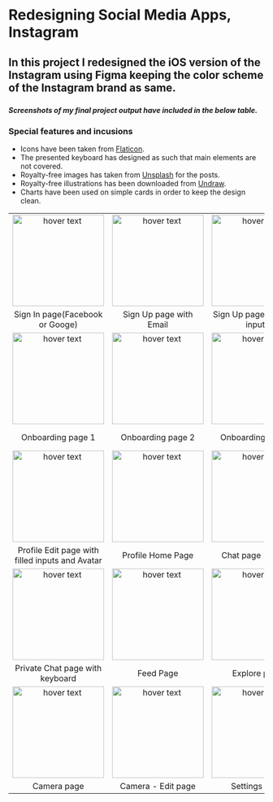 # Redesigning Social Media Apps, Instagram


<h2>
In this project I redesigned the iOS version of the Instagram using Figma keeping the color scheme of the Instagram brand as same.</h2>
<h3></h3>
<h5>Screenshots of my final project output have included in the below table.</h5>
<h3>Special features and incusions</h3>

- Icons have been taken from [Flaticon](https://flaticon.com/).
- The presented keyboard has designed as such that main elements are not covered.
- Royalty-free images has taken from [Unsplash](https://unsplash.com/) for the posts.
- Royalty-free illustrations has been downloaded from [Undraw](https://undraw.com/).
- Charts have been used on simple cards in order to keep the design clean.

 |  | |  |  |
| :---: | :---: | :---: | :---: |
| <img src="https://github.com/amayananayakkara/instaUI/blob/main/JPG/Sign%20Up-%20social%20mediafig.jpg" width="180" title="hover text" > |  <img src="https://github.com/amayananayakkara/instaUI/blob/main/JPG/Sign%20Up-%20with%20emailfig.jpg" width="180" title="hover text" > |  <img src="https://github.com/amayananayakkara/instaUI/blob/main/JPG/Sign%20Up-%20with%20emailfig-2.jpg" width="180" title="hover text" > |  <img src="https://github.com/amayananayakkara/instaUI/blob/main/JPG/Sign%20In-%20with%20keyboardfig.jpg" width="180" title="hover text" > |
| Sign In page(Facebook </br>or Googe) | Sign Up page with Email | Sign Up page with filed inputs | Sign In with the keyboard |
| <img src="https://github.com/amayananayakkara/instaUI/blob/main/JPG/Onboarding%20page%201fig.jpg" width="180" title="hover text" > |  <img src="https://github.com/amayananayakkara/instaUI/blob/main/JPG/Onboarding%20page%202fig.jpg" width="180" title="hover text" > |  <img src="https://github.com/amayananayakkara/instaUI/blob/main/JPG/Onboarding%20page%203fig.jpg" width="180" title="hover text" > |  <img src="https://github.com/amayananayakkara/instaUI/blob/main/JPG/Profilefig.jpg" width="180" title="hover text" > |
| Onboarding page 1 | Onboarding page 2 | Onboarding page 3 | Profile Edit page </br>without Avatar |
| <img src="https://github.com/amayananayakkara/instaUI/blob/main/JPG/Profile-%20filledfig.jpg" width="180" title="hover text" > |  <img src="https://github.com/amayananayakkara/instaUI/blob/main/JPG/Profile%20pagefig.jpg" width="180" title="hover text" > |  <img src="https://github.com/amayananayakkara/instaUI/blob/main/JPG/Messages%20pagefig.jpg" width="180" title="hover text" > |  <img src="https://github.com/amayananayakkara/instaUI/blob/main/JPG/Private%20chat%20pagefig.jpg" width="180" title="hover text" > |
| Profile Edit page with</br>filled inputs and Avatar | Profile Home Page | Chat page - Home | Private Chat page - blank |
| <img src="https://github.com/amayananayakkara/instaUI/blob/main/JPG/Private%20chat%20pagefig-1.jpg" width="180" title="hover text" > |  <img src="https://github.com/amayananayakkara/instaUI/blob/main/JPG/Feed%20page%20with%20stories%2C%20posts%2C%20and%20tab%20barfig.jpg" width="180" title="hover text" > |  <img src="https://github.com/amayananayakkara/instaUI/blob/main/JPG/Explore%20Pagefig.jpg" width="180" title="hover text" > |  <img src="https://github.com/amayananayakkara/instaUI/blob/main/JPG/Explore%20page%20with%20an%20active%20search%20bar%20%E2%80%A2fig.jpg" width="180" title="hover text" > |
| Private Chat page with keyboard | Feed Page | Explore page | Explore page with</br> active search bar |
| <img src="https://github.com/amayananayakkara/instaUI/blob/main/JPG/Camera%20pagefig.jpg" width="180" title="hover text" > |  <img src="https://github.com/amayananayakkara/instaUI/blob/main/JPG/Camera%20page-editfig.jpg" width="180" title="hover text" > |  <img src="https://github.com/amayananayakkara/instaUI/blob/main/JPG/Settings%20pagefig.jpg" width="180" title="hover text" > |  <img src="https://github.com/amayananayakkara/instaUI/blob/main/JPG/Analytics%20pagefig.jpg" width="180" title="hover text" > |
| Camera page | Camera - Edit page | Settings page | Analytics page |
